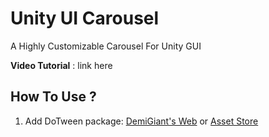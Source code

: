 # Unity UI Carousel

A Highly Customizable Carousel For Unity GUI

**Video Tutorial** : link here

## How To Use ?
1. Add DoTween package: [DemiGiant's Web](http://dotween.demigiant.com/download.php) or [Asset Store](https://assetstore.unity.com/packages/tools/animation/dotween-hotween-v2-27676?srsltid=AfmBOoq3mdIkI0NMI3vBI_K8C2YOXC6K26eBc7xDRYcsqyZMMKPL6390)

